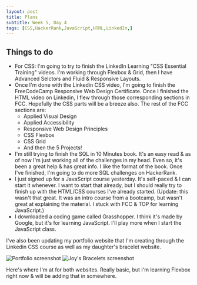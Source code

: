 ```yaml
---
layout: post
title: Plans
subtitle: Week 5, Day 4
tags: [CSS,HackerRank,JavaScript,HTML,LinkedIn,]
---
```


## Things to do

- For CSS: I'm going to try to finish the LinkedIn Learning "CSS Essential Training" videos. I'm working through Flexbox & Grid, then I have Advanced Selctors and Fluid & Responsive Layouts.
- Once I'm done with the Linkedin CSS video, I'm going to finish the FreeCodeCamp Responsive Web Design Certificate. Once I finished the HTML video on Linkedin, I flew through those corresponding sections in FCC. Hopefully the CSS parts will be a breeze also. The rest of the FCC sections are:
  - Applied Visual Design
  - Applied Accessibility
  - Responsive Web Design Principles
  - CSS Flexbox
  - CSS Grid
  - And then the 5 Projects!
- I'm still trying to finish the SQL in 10 Minutes book. It's an easy read & as of now I'm just working all of the challenges in my head. Even so, it's been a great help & has great info. I like the format of the book. Once I've finished, I'm going to do more SQL challenges on HackerRank.
- I just signed up for a JavaScript course yesterday. It's self-paced & I can start it whenever. I want to start that already, but I should really try to finish up with the HTML/CSS courses I've already started. (Update: this wasn't that great. It was an intro course from a bootcamp, but wasn't great at explaining the material. I stuck with FCC & TOP for learning JavaScript.)
- I downloaded a coding game called Grasshopper. I think it's made by Google, but it's for learning JavaScript. I'll play more when I start the JavaScript class.

I've also been updating my portfolio website that I'm creating through the Linkedin CSS course as well as my daughter's bracelet website. 

![Portfolio screenshot](../assests/img/Portfolio.png)
![Joy's Bracelets screenshot](../assets/img/projects-joys-bracelets.png)

Here's where I'm at for both websites. Really basic, but I'm learning Flexbox right now & will be adding that in somewhere. 
